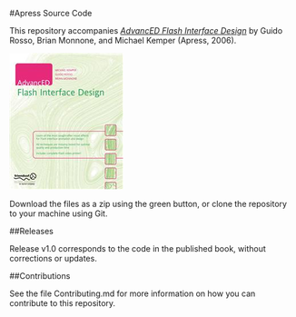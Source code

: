 #Apress Source Code

This repository accompanies [*AdvancED Flash Interface Design*](http://www.apress.com/9781590595558) by Guido Rosso, Brian Monnone, and Michael Kemper (Apress, 2006).

![Cover image](9781590595558.jpg)

Download the files as a zip using the green button, or clone the repository to your machine using Git.

##Releases

Release v1.0 corresponds to the code in the published book, without corrections or updates.

##Contributions

See the file Contributing.md for more information on how you can contribute to this repository.
